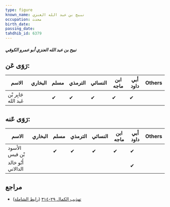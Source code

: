```yaml
---
type: figure
known_name: نبيح بن عبد الله العنزي
occupation: محدث
birth_date:
passing_date:
tahdhib_id: 6379
---
```

##### نبيح بن عبد الله العنزي أبو عمرو الكوفي

## رَوَى عَن:
| الاسم                | البخاري | مسلم | الترمذي | النسائي | ابن ماجه | أبي داود | Others |
| -------------------- | ------- | ---- | ------- | ------- | -------- | -------- | ------ |
| جَابِر بْن عَبد الله |         | ✔    | ✔       | ✔       | ✔        | ✔        |        |
## رَوَى عَنه:
| الاسم               | البخاري | مسلم | الترمذي | النسائي | ابن ماجه | أبي داود | Others |
| ------------------- | ------- | ---- | ------- | ------- | -------- | -------- | ------ |
| الأسود بْن قيس      |         | ✔    | ✔       | ✔       | ✔        | ✔        |        |
| أَبُو خالد الدالاني |         |      |         |         |          | ✔        |        |
## مراجع
- [تهذيب الكمال ٢٩-٣١٤](obsidian://open?vault=Tahdhib-al-Kamal&file=Figures/٦٣٧٩-نبيح%20بن%20عبد%20الله%20العنزي%20أبو%20عمرو%20الكوفي) ([رابط الشاملة](https://shamela.ws/book/3722/15885))